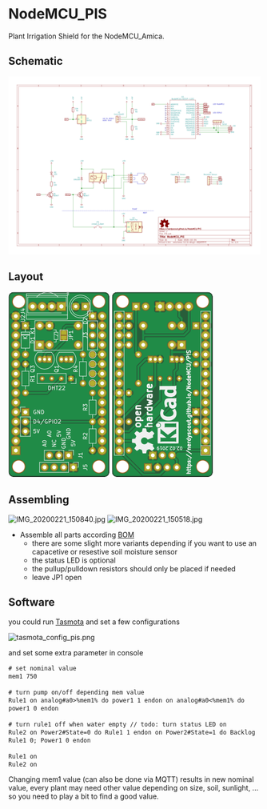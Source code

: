 # NodeMCU_PIS

Plant Irrigation Shield for the NodeMCU_Amica.

## Schematic
[![schematic](docs/NodeMCU_PIS-Schematic.svg)](docs/NodeMCU_PIS-Schematic.pdf)

## Layout
![top](docs/img/PIS-Board_top.svg) ![bottom](docs/img/PIS-Board_bottom.svg)

## Assembling
<img src="IMG_20200221_150840.jpg" width="250" alt="IMG_20200221_150840.jpg"> <img src="IMG_20200221_150518.jpg" width="250" alt="IMG_20200221_150518.jpg">

- Assemble all parts according [BOM](gerbers/PIS_BOM_PIS.csv)
  - there are some slight more variants depending if you want to use an capacetive or resestive soil moisture sensor
  - the status LED is optional
  - the pullup/pulldown resistors should only be placed if needed 
  - leave JP1 open

## Software
you could run [Tasmota](https://github.com/arendst/Tasmota) and set a few configurations

<img src="tasmota_config_pis.png" width="250" alt="tasmota_config_pis.png">

and set some extra parameter in console

```
# set nominal value
mem1 750

# turn pump on/off depending mem value
Rule1 on analog#a0>%mem1% do power1 1 endon on analog#a0<%mem1% do power1 0 endon 

# turn rule1 off when water empty // todo: turn status LED on
Rule2 on Power2#State=0 do Rule1 1 endon on Power2#State=1 do Backlog Rule1 0; Power1 0 endon

Rule1 on
Rule2 on
```

Changing mem1 value (can also be done via MQTT) results in new nominal value, every plant may need other value depending on size, soil, sunlight, ... so you need to play a bit to find a good value. 

